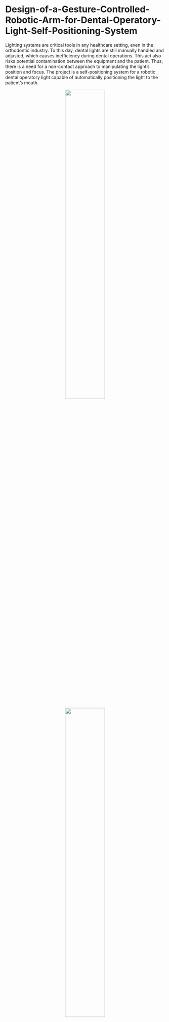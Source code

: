 # Design-of-a-Gesture-Controlled-Robotic-Arm-for-Dental-Operatory-Light-Self-Positioning-System

Lighting systems are critical tools in any healthcare setting, even in the orthodontic industry. To this day, 
dental lights are still manually handled and adjusted, which causes inefficiency during dental operations. This 
act also risks potential contamination between the equipment and the patient. Thus, there is a need for a 
non-contact approach to manipulating the light’s position and focus. The project is a self-positioning system 
for a robotic dental operatory light capable of automatically positioning the light to the patient’s mouth.<br>
<p align="center"width="100%">
<img src="https://github.com/AGEugenio/Design-of-a-Gesture-Controlled-Robotic-Arm-for-Dental-Operatory-Light-Self-Positioning-System/assets/113889259/7d49497b-3981-4f38-bdf4-98aae08052d4" width="50%" />
<br>
<img src="https://github.com/AGEugenio/Design-of-a-Gesture-Controlled-Robotic-Arm-for-Dental-Operatory-Light-Self-Positioning-System/assets/113889259/238e8762-6d0c-4243-bb82-b011413ede3f" width="50%" />
<br>
<img src="https://github.com/AGEugenio/Design-of-a-Gesture-Controlled-Robotic-Arm-for-Dental-Operatory-Light-Self-Positioning-System/assets/113889259/f63ee641-f4fe-4e82-927f-da0056aea15c" width="50%" />
<br>
<img src="https://github.com/AGEugenio/Design-of-a-Gesture-Controlled-Robotic-Arm-for-Dental-Operatory-Light-Self-Positioning-System/assets/113889259/83982304-bc88-4379-b7ba-3f0e64351ff6" width="50%" />

<img src="https://github.com/AGEugenio/Design-of-a-Gesture-Controlled-Robotic-Arm-for-Dental-Operatory-Light-Self-Positioning-System/assets/113889259/91101d3f-6912-460f-bbda-8185d55ffaf3" width="50%" />

<img src="https://github.com/AGEugenio/Design-of-a-Gesture-Controlled-Robotic-Arm-for-Dental-Operatory-Light-Self-Positioning-System/assets/113889259/c54f73d6-0951-4918-9bd9-805b2f58b178" width="50%" />


</p>




